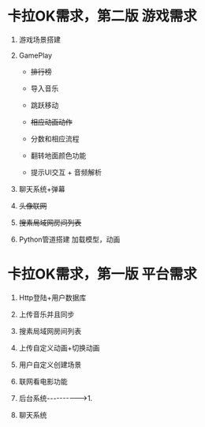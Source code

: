 # 卡拉OK需求，第二版       游戏需求

1. 游戏场景搭建

2. GamePlay

     * ~~排行榜~~

     * 导入音乐

     * 跳跃移动

     * ~~相应动画动作~~

     * 分数和相应流程
     
     * 翻转地面颜色功能

     * 提示UI交互 + 音频解析

3. 聊天系统+弹幕

4. ~~头像联网~~

5. ~~搜素局域网房间列表~~

6. Python管道搭建 加载模型，动画

# 卡拉OK需求，第一版 平台需求

1. Http登陆+用户数据库

2. 上传音乐并且同步

3. 搜素局域网房间列表

4. 上传自定义动画+切换动画

5. 用户自定义创建场景

6. 联网看电影功能

7. 后台系统---------->1.

8. 聊天系统
